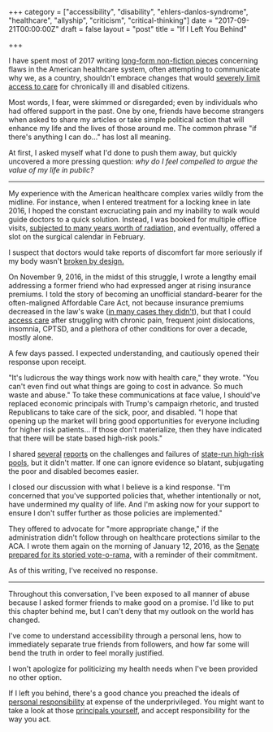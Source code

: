 +++
category = ["accessibility", "disability", "ehlers-danlos-syndrome", "healthcare", "allyship", "criticism", "critical-thinking"]
date = "2017-09-21T00:00:00Z"
draft = false
layout = "post"
title = "If I Left You Behind"

+++

I have spent most of 2017 writing [long-form non-fiction pieces](/blog/category/healthcare/) concerning flaws in the American healthcare system, often attempting to communicate why we, as a country, shouldn't embrace changes that would [severely limit access to care](/blog/category/disability/) for chronically ill and disabled citizens.

Most words, I fear, were skimmed or disregarded; even by individuals who had offered support in the past. One by one, friends have become strangers when asked to share my articles or take simple political action that will enhance my life and the lives of those around me. The common phrase "if there's anything I can do..." has lost all meaning.

At first, I asked myself what I'd done to push them away, but quickly uncovered a more pressing question: *why do I feel compelled to argue the value of my life in public?*

---

My experience with the American healthcare complex varies wildly from the midline. For instance, when I entered treatment for a locking knee in late 2016, I hoped the constant excruciating pain and my inability to walk would guide doctors to a quick solution. Instead, I was booked for multiple office visits, [subjected to many years worth of radiation,](https://www.radiologyinfo.org/en/info.cfm?pg=safety-xray) and eventually, offered a slot on the surgical calendar in February.

I suspect that doctors would take reports of discomfort far more seriously if my body wasn't [broken by design.](/blog/category/ehlers-danlos-syndrome/)

On November 9, 2016, in the midst of this struggle, I wrote a lengthy email addressing a former friend who had expressed anger at rising insurance premiums. I told the story of becoming an unofficial standard-bearer for the often-maligned Affordable Care Act, not because insurance premiums decreased in the law's wake ([in many cases they didn't](http://www.kff.org/health-reform/perspective/how-aca-marketplace-premiums-measure-up-to-expectations/)), but that I could [access care](/2016/06/life-on-the-inside-part-ii/) after struggling with chronic pain, frequent joint dislocations, insomnia, CPTSD, and a plethora of other conditions for over a decade, mostly alone.

A few days passed. I expected understanding, and cautiously opened their response upon receipt.

"It's ludicrous the way things work now with health care," they wrote. "You can't even find out what things are going to cost in advance. So much waste and abuse." To take these communications at face value, I should've replaced economic principals with Trump's campaign rhetoric, and trusted Republicans to take care of the sick, poor, and disabled. "I hope that opening up the market will bring good opportunities for everyone including for higher risk patients... If those don't materialize, then they have indicated that there will be state based high-risk pools."

I shared [several](http://www.npr.org/2017/05/06/527140030/what-are-high-risk-pools-and-do-they-lower-health-care-costs) [reports](http://www.motherjones.com/kevin-drum/2016/04/high-risk-pools-dont-work-have-never-worked-and-wont-work-future/) on the challenges and failures of [state-run high-risk pools](http://khn.org/news/sounds-like-a-good-idea-high-risk-pools/), but it didn't matter. If one can ignore evidence so blatant, subjugating the poor and disabled becomes easier.

I closed our discussion with what I believe is a kind response. "I'm concerned
that you've supported policies that, whether intentionally or not, have
undermined my quality of life. And I'm asking now for your support to ensure I
don't suffer further as those policies are implemented."

They offered to advocate for "more appropriate change," if the administration didn't follow through on healthcare protections similar to the ACA. I wrote them again on the morning of January 12, 2016, as the [Senate prepared for its storied vote-o-rama](https://www.nytimes.com/2017/01/12/us/politics/health-care-congress-vote-a-rama.html), with a reminder of their commitment. 

As of this writing, I've received no response.

---

Throughout this conversation, I've been exposed to all manner of abuse because I asked former friends to make good on a promise. I'd like to put this chapter behind me, but I can't deny that my outlook on the world has changed.

I've come to understand accessibility through a personal lens, how to immediately separate true friends from followers, and how far some will bend the truth in order to feel morally justified. 

I won't apologize for politicizing my health needs when I've been provided no other option.

If I left you behind, there's a good chance you preached the ideals of [personal responsibility](https://newrepublic.com/minutes/140829/mike-pence-wants-exercise-individual-responsibility-not-poor-sick-like-good-ol-days) at expense of the underprivileged. You might want to take a look at those [principals yourself](https://newrepublic.com/minutes/140829/mike-pence-wants-exercise-individual-responsibility-not-poor-sick-like-good-ol-days), and accept responsibility for the way you act.
